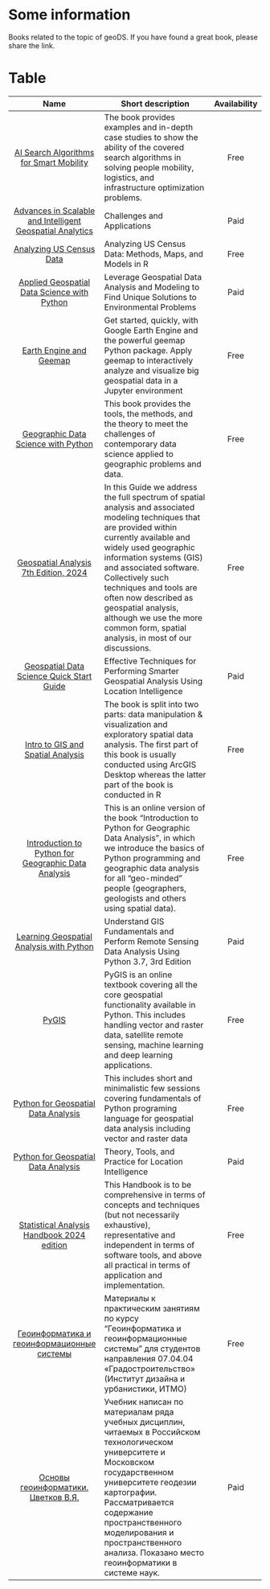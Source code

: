# Some information
Books related to the topic of geoDS. If you have found a great book, please share the link.

# Table
| Name | Short description | Availability |
| :--: | ----------------- | :----------: |
| [AI Search Algorithms for Smart Mobility](https://smartmobilityalgorithms.github.io/book/index.html#) | The book provides examples and in-depth case studies to show the ability of the covered search algorithms in solving people mobility, logistics, and infrastructure optimization problems. | Free |
| [Advances in Scalable and Intelligent Geospatial Analytics](https://www.google.ru/books/edition/Advances_in_Scalable_and_Intelligent_Geo/6ZO1EAAAQBAJ?hl=en&gbpv=0) | Challenges and Applications | Paid |
| [Analyzing US Census Data](https://walker-data.com/census-r/index.html) | Analyzing US Census Data: Methods, Maps, and Models in R | Free |
| [Applied Geospatial Data Science with Python](https://www.google.ru/books/edition/Applied_Geospatial_Data_Science_with_Pyt/8sKrEAAAQBAJ?hl=en&gbpv=0) | Leverage Geospatial Data Analysis and Modeling to Find Unique Solutions to Environmental Problems | Paid |
| [Earth Engine and Geemap](https://book.geemap.org/index.html) | Get started, quickly, with Google Earth Engine and the powerful geemap Python package. Apply geemap to interactively analyze and visualize big geospatial data in a Jupyter environment | Free |
| [Geographic Data Science with Python](https://geographicdata.science/book/intro.html) | This book provides the tools, the methods, and the theory to meet the challenges of contemporary data science applied to geographic problems and data. | Free |
| [Geospatial Analysis 7th Edition, 2024](https://www.spatialanalysisonline.com/HTML/index.html?introduction_and_terminology.htm) | In this Guide we address the full spectrum of spatial analysis and associated modeling techniques that are provided within currently available and widely used geographic information systems (GIS) and associated software. Collectively such techniques and tools are often now described as geospatial analysis, although we use the more common form, spatial analysis, in most of our discussions. | Free |
| [Geospatial Data Science Quick Start Guide](https://www.google.ru/books/edition/Geospatial_Data_Science_Quick_Start_Guid/BTqbDwAAQBAJ?hl=en&gbpv=0) | Effective Techniques for Performing Smarter Geospatial Analysis Using Location Intelligence | Paid |
| [Intro to GIS and Spatial Analysis](https://mgimond.github.io/Spatial/index.html) | The book is split into two parts: data manipulation & visualization and exploratory spatial data analysis. The first part of this book is usually conducted using ArcGIS Desktop whereas the latter part of the book is conducted in R | Free |
| [Introduction to Python for Geographic Data Analysis](https://pythongis.org/) | This is an online version of the book “Introduction to Python for Geographic Data Analysis”, in which we introduce the basics of Python programming and geographic data analysis for all “geo-minded” people (geographers, geologists and others using spatial data). | Free |
| [Learning Geospatial Analysis with Python](https://www.google.ru/books/edition/Learning_Geospatial_Analysis_with_Python/eBWzDwAAQBAJ?hl=en&gbpv=0) | Understand GIS Fundamentals and Perform Remote Sensing Data Analysis Using Python 3.7, 3rd Edition | Paid |
| [PyGIS](https://pygis.io/docs/a_intro.html) | PyGIS is an online textbook covering all the core geospatial functionality available in Python. This includes handling vector and raster data, satellite remote sensing, machine learning and deep learning applications. | Free |
| [Python for Geospatial Data Analysis](https://github.com/gicait/python-for-geospatial-data-analysis) | This includes short and minimalistic few sessions covering fundamentals of Python programing language for geospatial data analysis including vector and raster data | Free |
| [Python for Geospatial Data Analysis](https://www.google.ru/books/edition/Python_for_Geospatial_Data_Analysis/v0WWEAAAQBAJ?hl=en&gbpv=0&kptab=overview) | Theory, Tools, and Practice for Location Intelligence | Paid |
| [Statistical Analysis Handbook 2024 edition](https://www.statsref.com/HTML/index.html) | This Handbook is to be comprehensive in terms of concepts and techniques (but not necessarily exhaustive), representative and independent in terms of software tools, and above all practical in terms of application and implementation. | Free |
| [Геоинформатика и геоинформационные системы](https://baltti.github.io/gis-itmo/) | Материалы к практическим занятиям по курсу “Геоинформатика и геоинформационные системы” для студентов направления 07.04.04 «Градостроительство» (Институт дизайна и урбанистики, ИТМО) | Free |
| [Основы геоинформатики. Цветков В.Я.](https://lanbook.com/catalog/informatika/osnovy-geoinformatiki/) | Учебник написан по материалам ряда учебных дисциплин, читаемых в Российском технологическом университете и Московском государственном университете геодезии картографии. Рассматривается содержание пространственного моделирования и пространственного анализа. Показано место геоинформатики в системе наук. | Paid |
